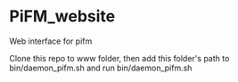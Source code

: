 PiFM_website
============

Web interface for pifm

Clone this repo to www folder, then add this folder's path to bin/daemon_pifm.sh and run bin/daemon_pifm.sh
